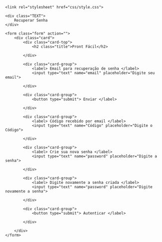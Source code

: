 <!DOCTYPE html>
<html lang="pt-br">
<head>
    <meta charset="=UTF-8">
    <meta name="viewport" content="width=device-width, initial-scale=1.0">
    <meta http-equiv="X-UA-Compatible" content="ie=edge">
    <title>Recuperar Senha</title>


    <link rel="stylesheet" href="css/style.css">

</head>

    <div class="TEXT">
        Recuperar Senha
    </div>

<body>

    <form class="form" action="">
        <div class="card">
            <div class="card-top">
                <h2 class="title">Pront Fácil</h2>
                
            </div>

            <div class="card-group">
                <label> Email para recuperação de senha </label>
                <input type="text" name="email" placeholder="Digite seu email">
                
            </div>

            <div class="card-group">
                <button type="submit"> Enviar </label>
                                
            </div>

            <div class="card-group">
                <label> Código recebido por email </label>
                <input type="text" name="Código" placeholder="Digite o Código">
                
            </div>

            <div class="card-group">
                <label> Crie sua nova senha </label>
                <input type="text" name="password" placeholder="Digite a senha">
                
            </div>

            <div class="card-group">
                <label> Digite novamente a senha criada </label>
                <input type="text" name="password" placeholder="Digite novamente a senha">
                
            </div>

            <div class="card-group">
                <button type="submit"> Autenticar </label>
                                
            </div>

        </div>
    </form>

</body>
    
    
    
    
    
    
